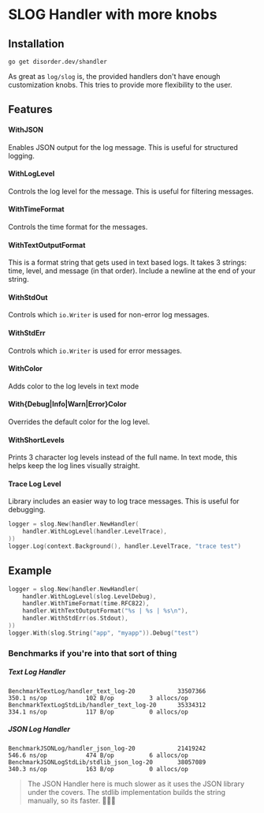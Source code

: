 # SLOG Handler with more knobs

## Installation
```shell
go get disorder.dev/shandler
```

As great as `log/slog` is, the provided handlers don't have enough customization knobs.  This tries to 
provide more flexibility to the user.

## Features

#### WithJSON
Enables JSON output for the log message.  This is useful for structured logging.

#### WithLogLevel
Controls the log level for the message.  This is useful for filtering messages.

#### WithTimeFormat
Controls the time format for the messages.

#### WithTextOutputFormat
This is a format string that gets used in text based logs.  It takes 3 strings: time, level, and message (in that order).  Include a newline at the end of your string.

#### WithStdOut
Controls which `io.Writer` is used for non-error log messages.

#### WithStdErr 
Controls which `io.Writer` is used for error messages.

#### WithColor
Adds color to the log levels in text mode

#### With{Debug|Info|Warn|Error}Color
Overrides the default color for the log level.

#### WithShortLevels
Prints 3 character log levels instead of the full name.  In text mode, this helps keep the log lines visually straight.

#### Trace Log Level
Library includes an easier way to log trace messages.  This is useful for debugging.
```go
logger = slog.New(handler.NewHandler(
	handler.WithLogLevel(handler.LevelTrace),
))
logger.Log(context.Background(), handler.LevelTrace, "trace test")
```

## Example

```go 
logger = slog.New(handler.NewHandler(
	handler.WithLogLevel(slog.LevelDebug),
	handler.WithTimeFormat(time.RFC822),
	handler.WithTextOutputFormat("%s | %s | %s\n"),
	handler.WithStdErr(os.Stdout),
))
logger.With(slog.String("app", "myapp")).Debug("test")
```

### Benchmarks if you're into that sort of thing

##### Text Log Handler
```shell
BenchmarkTextLog/handler_text_log-20            33507366               350.1 ns/op           102 B/op          3 allocs/op
BenchmarkTextLogStdLib/handler_text_log-20      35334312               334.1 ns/op           117 B/op          0 allocs/op
```

##### JSON Log Handler
```shell
BenchmarkJSONLog/handler_json_log-20            21419242               546.6 ns/op           474 B/op          6 allocs/op
BenchmarkJSONLogStdLib/stdlib_json_log-20       38057089               340.3 ns/op           163 B/op          0 allocs/op
```

> The JSON Handler here is much slower as it uses the JSON library under the covers.  The stdlib implementation builds the string manually, so its faster.  🤷🏼‍♀️
